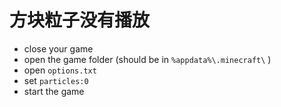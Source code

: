 # 方块粒子没有播放

* close your game
* open the game folder \(should be in `%appdata%\.minecraft\` \)
* open `options.txt`
* set `particles:0`
* start the game

